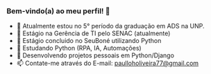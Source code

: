 ### Bem-vindo(a) ao meu perfil! 👋


- 🔭 Atualmente estou no 5° período da graduação em ADS na UNP.
- 🌱 Estágio na Gerência de TI pelo SENAC (atualmente)
- 👯 Estágio concluido no SeuBoné utilizando Python
- 🤔 Estudando Python (RPA, IA, Automações)
- 💬 Desenvolvendo projetos pessoais em Python/Django
- 📫 Contate-me através do E-mail: paulloholiveira77@gmail.com



